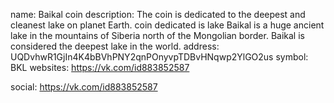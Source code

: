 name: Baikal coin
description: The coin is dedicated to the deepest and cleanest lake on planet Earth.
coin dedicated is lake Baikal is a huge ancient lake in the mountains of Siberia north of the Mongolian border. Baikal is considered the deepest lake in the world. 
address: UQDvhwR1GjIn4K4bBVhPNY2qnPOnyvpTDBvHNqwp2YlGO2us
symbol: BKL
websites:
https://vk.com/id883852587

social:
https://vk.com/id883852587
  
